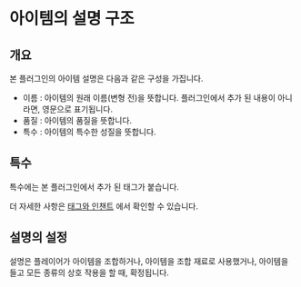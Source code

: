 아이템의 설명 구조
===

개요
---
본 플러그인의 아이템 설명은 다음과 같은 구성을 가집니다.
* 이름 : 아이템의 원래 이름(변형 전)을 뜻합니다. 플러그인에서 추가 된 내용이 아니라면, 영문으로 표기됩니다.
* 품질 : 아이템의 품질을 뜻합니다.
* 특수 : 아이템의 특수한 성질을 뜻합니다.

특수
---
특수에는 본 플러그인에서 추가 된 태그가 붙습니다.

더 자세한 사항은 [태그와 인챈트](SpecialtiesAndEnchants.md) 에서 확인할 수 있습니다.

설명의 설정
---
설명은 플레이어가 아이템을 조합하거나, 아이템을 조합 재료로 사용했거나, 아이템을 들고 모든 종류의 상호 작용을 할 때, 확정됩니다.